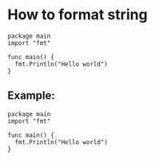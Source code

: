 # How to format string

```golang
package main
import "fmt"

func main() {
  fmt.Println("Hello world")
}
```


## Example: 
```golang
package main
import "fmt"

func main() {
  fmt.Println("Hello world")
}
```

